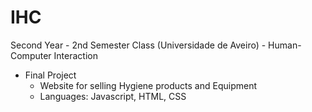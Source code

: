 # IHC

Second Year - 2nd Semester Class (Universidade de Aveiro) - Human-Computer Interaction

- Final Project
    - Website for selling Hygiene products and Equipment
    - Languages: Javascript, HTML, CSS

